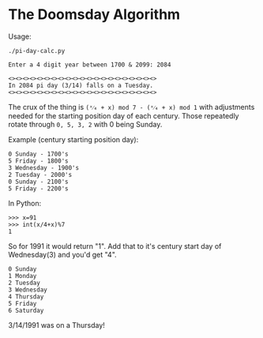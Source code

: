 # The Doomsday Algorithm

Usage:
```
./pi-day-calc.py

Enter a 4 digit year between 1700 & 2099: 2084

<><><><><><><><><><><><><><><><><><><><><>
In 2084 pi day (3/14) falls on a Tuesday.
<><><><><><><><><><><><><><><><><><><><><>
```
The crux of the thing is ```(ˣ⁄₄ + x) mod 7 - (ˣ⁄₄ + x) mod 1``` with adjustments needed for the starting position day of each century. Those repeatedly rotate through ```0, 5, 3, 2``` with 0 being Sunday.

Example (century starting position day):
```
0 Sunday - 1700's
5 Friday - 1800's
3 Wednesday - 1900's
2 Tuesday - 2000's
0 Sunday - 2100's
5 Friday - 2200's
```

In Python:
```
>>> x=91
>>> int(x/4+x)%7
1
```
So for 1991 it would return "1". Add that to it's century start day of Wednesday(3) and you'd get "4". 
```
0 Sunday
1 Monday
2 Tuesday
3 Wednesday
4 Thursday
5 Friday
6 Saturday
```
3/14/1991 was on a Thursday!

 
